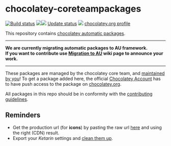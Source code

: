 chocolatey-coreteampackages
===========================

[![Build status](https://ci.appveyor.com/api/projects/status/tugg0i6x1hlq9lpg?svg=true)](https://ci.appveyor.com/project/chocolatey/chocolatey-coreteampackages)
[![](http://transparent-favicon.info/favicon.ico)](#)[![](http://transparent-favicon.info/favicon.ico)](#)
[Update status](http://gep13.me/choco-au)
[![](http://transparent-favicon.info/favicon.ico)](#)
[chocolatey.org profile](https://chocolatey.org/profiles/chocolatey)

This repository contains [chocolatey automatic packages](https://chocolatey.org/docs/automatic-packages).

---

**We are currently migrating automatic packages to AU framework.   
If you want to contribute use [Migration to AU]( https://github.com/chocolatey/chocolatey-coreteampackages/wiki/Migration-to-AU) wiki page to announce your work.**


---

These packages are managed by the chocolatey core team, and [maintained by you](https://github.com/chocolatey/chocolatey-coreteampackages/wiki/Contributing-guidelines)! To get a package added here, the official [Chocolatey Account](http://chocolatey.org/profiles/chocolatey) has to have push access to the package on [chocolatey.org](http://chocolatey.org).

All packages in this repo should be in conformity with the [contributing guidelines](https://github.com/chocolatey/chocolatey-coreteampackages/wiki/Contributing-guidelines).

Reminders
---------

* Get the production url (for **icons**) by pasting the raw url [here](https://rawgit.com/) and using the right (CDN) result.
* Export your _Ketarin_ settings and [clean them up](https://github.com/chocolatey/chocolatey-coreteampackages/tree/master/bin).
